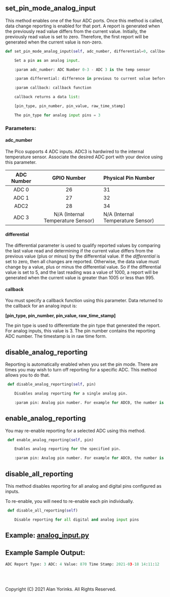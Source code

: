 ## set_pin_mode_analog_input

This method enables one of the four ADC ports. Once this method is called, data change 
reporting is enabled for that port. A report is generated 
when the previously read value differs from the current value. Initially, the 
previously read value is set to zero. Therefore, the first report will be generated 
when the current value is non-zero.

```python
def set_pin_mode_analog_input(self, adc_number, differential=0, callback=None)

    Set a pin as an analog input.

    :param adc_number: ADC Number 0-3 - ADC 3 is the temp sensor

    :param differential: difference in previous to current value before report will be generated

    :param callback: callback function

    callback returns a data list:

    [pin_type, pin_number, pin_value, raw_time_stamp]

    The pin_type for analog input pins = 3
```
### Parameters:

#### adc_number

The Pico supports 4 ADC inputs. ADC3 is hardwired to the internal temperature sensor. 
Associate the desired ADC port with your device using this parameter.

|                    ADC Number                   | GPIO Number | Physical Pin Number |
|:---------------------------------------------:|:--------------:|:----------------|
|               ADC 0        |       26       |         31       |
| ADC 1 |        27       |         32        |
|                    ADC2                 |       28       |       34     |
| ADC 3   | N/A (Internal Temperature Sensor) |N/A (Internal Temperature Sensor) 

#### differential

The differential parameter is used to qualify reported values by comparing the last 
value read and determining if the current value differs from the previous value 
(plus or minus) by the differential value.
If the _differential_ is
set to zero, then all changes are reported. Otherwise, the data value must change by a 
value, plus or minus the differential value.
 So if the differential 
value is set to 5, and the last reading was a
value of 1000, a report will be generated when the current value is greater 
than 1005 or less than 995.


#### callback
You must specify a callback function using this parameter. Data returned to the 
callback for an analog input is: 

**[pin_type, pin_number, pin_value, raw_time_stamp]**

The pin type is used to differentiate the pin type that generated the report. For 
analog inputs, this value is 3. The pin number contains the reporting ADC number. The 
timestamp is in raw time form. 

## disable_analog_reporting

Reporting is automatically enabled when you set the pin mode. There are times you may 
wish to turn  off reporting for a specific ADC. This method allows you to do that.

```python
 def disable_analog_reporting(self, pin)

    Disables analog reporting for a single analog pin.

    :param pin: Analog pin number. For example for ADC0, the number is 0.
```

## enable_analog_reporting

You may re-enable reporting for a selected ADC using this method.

```python
 def enable_analog_reporting(self, pin)

    Enables analog reporting for the specified pin.

    :param pin: Analog pin number. For example for ADC0, the number is 0.
```

## disable_all_reporting

This method disables reporting for all analog and digital pins configured as inputs.

To re-enable, you will need to re-enable each pin individually.

```python
 def disable_all_reporting(self)

    Disable reporting for all digital and analog input pins
```

## Example: [analog_input.py](https://github.com/MrYsLab/telemetrix-rpi-pico/blob/master/examples/analog_input.py)

## Example Sample Output:

```python
ADC Report Type: 3 ADC: 4 Value: 870 Time Stamp: 2021-03-18 14:11:12
```
<br>
<br>

Copyright (C) 2021 Alan Yorinks. All Rights Reserved.
